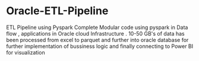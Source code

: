 # Oracle-ETL-Pipeline
ETL Pipeline using Pyspark
Complete Modular code using pyspark in Data flow , applications in Oracle cloud Infrastructure . 10-50 GB's of data has been processed from excel to parquet and further into oracle database for further implementation of bussiness logic and finally connecting to Power BI for visualization

